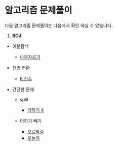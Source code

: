 # 알고리즘 문제풀이

다음 알고리즘 문제풀이는 다음에서 확인 하실 수 있습니다.

1. **BOJ**

- 이분탐색

   - [나무자르기](http://stompesi.tistory.com/entry/%EB%82%98%EB%AC%B4%EC%9E%90%EB%A5%B4%EA%B8%B0)

- 진법 변환

   - [8 진수](http://stompesi.tistory.com/entry/8%EC%A7%84%EC%88%98)

- 간단한 문제

   - split

     - [더하기 4](http://stompesi.tistory.com/entry/%E1%84%83%E1%85%A5%E1%84%92%E1%85%A1%E1%84%80%E1%85%B5-11024)
   - 더하기 빼기
     - [오르막길](http://stompesi.tistory.com/entry/%E1%84%8B%E1%85%A9%E1%84%85%E1%85%B3%E1%84%86%E1%85%A1%E1%86%A8%E1%84%80%E1%85%B5%E1%86%AF-2846)
     - [윷놀이](http://stompesi.tistory.com/entry/%E1%84%8B%E1%85%B2%E1%86%BE%E1%84%82%E1%85%A9%E1%86%AF%E1%84%8B%E1%85%B5-2490)


